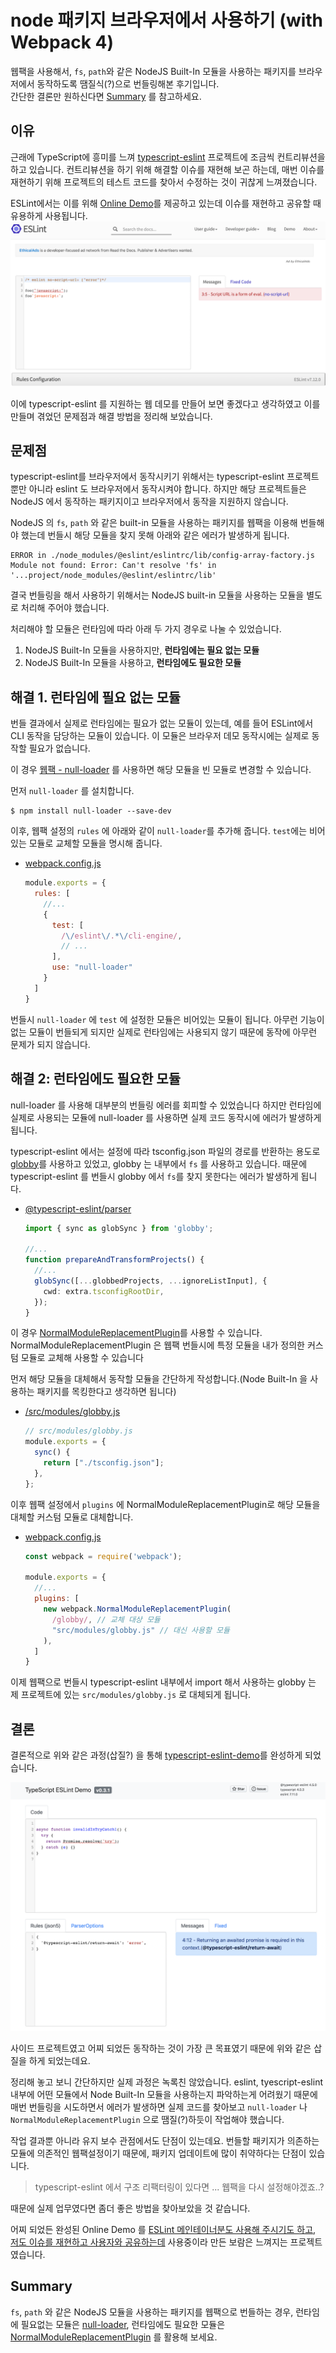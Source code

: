 # node 패키지 브라우저에서 사용하기 (with Webpack 4)

웹팩을 사용해서, `fs`, `path`와 같은 NodeJS Built-In 모듈을 사용하는 패키지를 브라우저에서 동작하도록 땜질식(?)으로 번들링해본 후기입니다.  
간단한 결론만 원하신다면 [Summary](#summary) 를 참고하세요.


## 이유

근래에 TypeScript에 흥미를 느껴 [typescript-eslint](https://github.com/typescript-eslint/typescript-eslint) 프로젝트에 조금씩 컨트리뷰션을 하고 있습니다.
컨트리뷰션을 하기 위해 해결할 이슈를 재현해 보곤 하는데, 매번 이슈를 재현하기 위해 프로젝트의 테스트 코드를 찾아서 수정하는 것이 귀찮게 느껴졌습니다.

ESLint에서는 이를 위해 [Online Demo](https://eslint.org/demo)를 제공하고 있는데 이슈를 재현하고 공유할 때 유용하게 사용됩니다. 
![eslint-demo](./assets/eslint-demo.png)

이에 typescript-eslint 를 지원하는 웹 데모를 만들어 보면 좋겠다고 생각하였고 이를 만들며 겪었던 문제점과 해결 방법을 정리해 보았습니다. 

## 문제점

typescript-eslint를 브라우저에서 동작시키기 위해서는 typescript-eslint 프로젝트뿐만 아니라 eslint 도 브라우저에서 동작시켜야 합니다. 하지만 해당 프로젝트들은 NodeJS 에서 동작하는 패키지이고 브라우저에서 동작을 지원하지 않습니다.

NodeJS 의 `fs`, `path` 와 같은 built-in 모듈을 사용하는 패키지를 웹팩을 이용해 번들해야 했는데 번들시 해당 모듈을 찾지 못해 아래와 같은 에러가 발생하게 됩니다.

```
ERROR in ./node_modules/@eslint/eslintrc/lib/config-array-factory.js
Module not found: Error: Can't resolve 'fs' in '...project/node_modules/@eslint/eslintrc/lib'
```

결국 번들링을 해서 사용하기 위해서는 NodeJS built-in 모듈을 사용하는 모듈을 별도로 처리해 주어야 했습니다.

처리해야 할 모듈은 런타임에 따라 아래 두 가지 경우로 나눌 수 있었습니다.

1. NodeJS Built-In 모듈을 사용하지만, **런타임에는 필요 없는 모듈**
2. NodeJS Built-In 모듈을 사용하고, **런타임에도 필요한 모듈**

## 해결 1. 런타임에 필요 없는 모듈

번들 결과에서 실제로 런타임에는 필요가 없는 모듈이 있는데, 예를 들어 ESLint에서 CLI 동작을 담당하는 모듈이 있습니다. 이 모듈은 브라우저 데모 동작시에는 실제로 동작할 필요가 없습니다.

이 경우 [웹팩 - null-loader](https://webpack.js.org/loaders/null-loader/) 를 사용하면 해당 모듈을 빈 모듈로 변경할 수 있습니다.

먼저 `null-loader` 를 설치합니다.

```
$ npm install null-loader --save-dev
```

이후, 웹팩 설정의 `rules` 에 아래와 같이 `null-loader`를 추가해 줍니다. `test`에는 비어있는 모듈로 교체할 모듈을 명시해 줍니다.

- [webpack.config.js](https://github.com/yeonjuan/typescript-eslint-demo/blob/master/webpack.base.config.js#L20-L34)

    ```js
    module.exports = {
      rules: [
        //...
        {
          test: [
            /\/eslint\/.*\/cli-engine/,
            // ...
          ],
          use: "null-loader"
        }
      ]
    }
    ```

번들시 `null-loader` 에 `test` 에 설정한 모듈은 비어있는 모듈이 됩니다. 아무런 기능이 없는 모듈이 번들되게 되지만 실제로 런타임에는 사용되지 않기 때문에 동작에 아무런 문제가 되지 않습니다.

## 해결 2: 런타임에도 필요한 모듈

null-loader 를 사용해 대부분의 번들링 에러를 회피할 수 있었습니다 하지만 런타임에 실제로 사용되는 모듈에 null-loader 를 사용하면 실제 코드 동작시에 에러가 발생하게 됩니다.

typescript-eslint 에서는 설정에 따라 tsconfig.json 파일의 경로를 반환하는 용도로 [globby](https://www.npmjs.com/package/globby)를 사용하고 있었고, globby 는 내부에서 `fs` 를 사용하고 있습니다. 때문에 typescript-eslint 를 번들시  globby 에서 `fs`를 찾지 못한다는 에러가 발생하게 됩니다.

 - [@typescript-eslint/parser](https://github.com/typescript-eslint/typescript-eslint/blob/90a587845088da1b205e4d7d77dbc3f9447b1c5a/packages/typescript-estree/src/parser.ts)
    ```ts
    import { sync as globSync } from 'globby';

    //...
    function prepareAndTransformProjects() {
      //...
      globSync([...globbedProjects, ...ignoreListInput], {
        cwd: extra.tsconfigRootDir,
      });
    }
    ```

이 경우 [NormalModuleReplacementPlugin](https://webpack.js.org/plugins/normal-module-replacement-plugin/)를 사용할 수 있습니다. NormalModuleReplacementPlugin 은 웹팩 번들시에 특정 모듈을 내가 정의한 커스텀 모듈로 교체해 사용할 수 있습니다

먼저 해당 모듈을 대체해서 동작할 모듈을 간단하게 작성합니다.(Node Built-In 을 사용하는 패키지를 목킹한다고 생각하면 됩니다)
 
- [/src/modules/globby.js](https://github.com/typescript-eslint/typescript-eslint/blob/90a587845088da1b205e4d7d77dbc3f9447b1c5a/packages/typescript-estree/src/parser.ts#L2)

  ```js
  // src/modules/globby.js
  module.exports = {
    sync() {
      return ["./tsconfig.json"];
    },
  };
  ```

이후 웹팩 설정에서 `plugins` 에 NormalModuleReplacementPlugin로 해당 모듈을 대체할 커스텀 모듈로 대체합니다.

- [webpack.config.js](https://github.com/yeonjuan/typescript-eslint-demo/blob/master/webpack.base.config.js#L76-L78)

  ```js
  const webpack = require('webpack');

  module.exports = {
    //...
    plugins: [
      new webpack.NormalModuleReplacementPlugin(
        /globby/, // 교체 대상 모듈
        "src/modules/globby.js" // 대신 사용할 모듈
      ),
    ]
  }
  ```

이제 웹팩으로 번들시 typescript-eslint 내부에서 import 해서 사용하는 globby 는 제 프로젝트에 있는 `src/modules/globby.js` 로 대체되게 됩니다.

## 결론

결론적으로 위와 같은 과정(삽질?) 을 통해 [typescript-eslint-demo](https://github.com/yeonjuan/typescript-eslint-demo)를 완성하게 되었습니다.

![tseslint-demo](./assets/tseslint-demo.png)

사이드 프로젝트였고 어찌 되었든 동작하는 것이 가장 큰 목표였기 때문에 위와 같은 삽질을 하게 되었는데요.

정리해 놓고 보니 간단하지만 실제 과정은 녹록친 않았습니다. eslint, tyescript-eslint 내부에 어떤 모듈에서 Node Built-In 모듈을 사용하는지 파악하는게 어려웠기 때문에 매번 번들링을 시도하면서 에러가 발생하면 실제 코드를 찾아보고 `null-loader` 나 `NormalModuleReplacementPlugin` 으로 땜질(?)하듯이 작업해야 했습니다.

작업 결과뿐 아니라 유지 보수 관점에서도 단점이 있는데요. 번들할 패키지가 의존하는 모듈에 의존적인 웹팩설정이기 때문에, 패키지 업데이트에 많이 취약하다는 단점이 있습니다. 

> typescript-eslint 에서 구조 리팩터링이 있다면 ... 웹팩을 다시 설정해야겠죠..?

때문에 실제 업무였다면 좀더 좋은 방법을 찾아보았을 것 같습니다.

어찌 되었든 완성된 Online Demo 를 [ESLint 메인테이너분도 사용해 주시기도 하고](https://github.com/eslint/eslint/issues/13758#issuecomment-709353258), [저도 이슈를 재현하고 사용자와 공유하는데](https://github.com/typescript-eslint/typescript-eslint/issues/2703#issuecomment-715685452) 사용중이라 만든 보람은 느껴지는 프로젝트였습니다.

## Summary

`fs`, `path` 와 같은 NodeJS 모듈을 사용하는 패키지를 웹팩으로 번들하는 경우, 런타임에 필요없는 모듈은 [null-loader](https://webpack.js.org/loaders/null-loader/), 런타임에도 필요한 모듈은 [NormalModuleReplacementPlugin](https://webpack.js.org/plugins/normal-module-replacement-plugin/) 를 활용해 보세요. 
